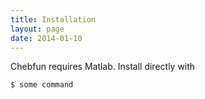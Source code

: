 ```yaml
---
title: Installation
layout: page
date: 2014-01-10
---
```


Chebfun requires Matlab. Install directly with

```
$ some command
```
